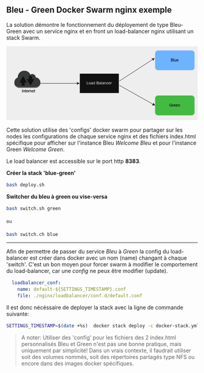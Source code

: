 ## Bleu  - Green Docker Swarm nginx exemple

La solution démontre le fonctionnement du déployement de type Bleu-Green avec 
un service nginx et en front un load-balancer nginx utilisant un stack Swarm.

![Schema](schema.png)

Cette solution utilise des 'configs' docker swarm pour partager sur les nodes 
les configurations de chaque service nginx et des fichiers index.html spécifique 
pour afficher sur l'instance Bleu *Welcome Bleu* et pour l'instance Green *Welcome Green*.

Le load balancer est accessible sur le port http **8383**.

**Créer la stack 'blue-green'**

```bash
bash deploy.sh
```

**Switcher du bleu à green ou vise-versa**

```bash
bash switch.sh green

ou

bash switch.ch blue
```
---

Afin de permettre de passer du service *Bleu* à *Green* la config du load-balancer est
créer dans docker avec un nom (name) changant à chaque 'switch'. C'est un bon moyen pour forcer 
swarm à modifier le comportement du load-balancer, car une *config* ne peux être modifier (update).

```yaml
  loadbalancer_conf:
    name: default-${SETTINGS_TIMESTAMP}.conf
    file: ./nginx/loadbalancer/conf.d/default.conf
```

Il est donc nécéssaire de deployer la stack avec la ligne de commande suivante:

```bash
SETTINGS_TIMESTAMP=$(date +%s)  docker stack deploy -c docker-stack.yml blue-green
```

> A noter: Utiliser des 'config' pour les fichiers des 2 index.html personnalisés Bleu et Green n'est pas une bonne pratique, mais uniquement par simplicité! Dans un vrais contexte, il faudrait utiliser soit des volumes nommés, soit des répertoires partagés type NFS ou encore dans des images docker spécifiques. 
